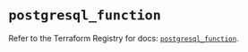 # `postgresql_function`

Refer to the Terraform Registry for docs: [`postgresql_function`](https://registry.terraform.io/providers/cyrilgdn/postgresql/1.23.0/docs/resources/function).
